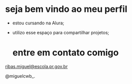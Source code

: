 # seja bem vindo ao meu perfil 

- estou cursando na Alura;
- utilizo esse espaço para compartilhar projetos;

  # entre em contato comigo

ribas.miguel@escola.pr.gov.br

@miguelcwb_.
